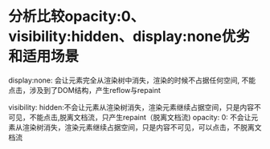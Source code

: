 # 分析比较opacity:0、visibility:hidden、display:none优劣和适用场景



display:none: 会让元素完全从渲染树中消失，渲染的时候不占据任何空间, 不能点击，涉及到了DOM结构，产生reflow与repaint

visibility: hidden:不会让元素从渲染树消失，渲染元素继续占据空间，只是内容不可见，不能点击,脱离文档流，只产生repaint（脱离文档流)
opacity: 0: 不会让元素从渲染树消失，渲染元素继续占据空间，只是内容不可见，可以点击，不脱离文档流
